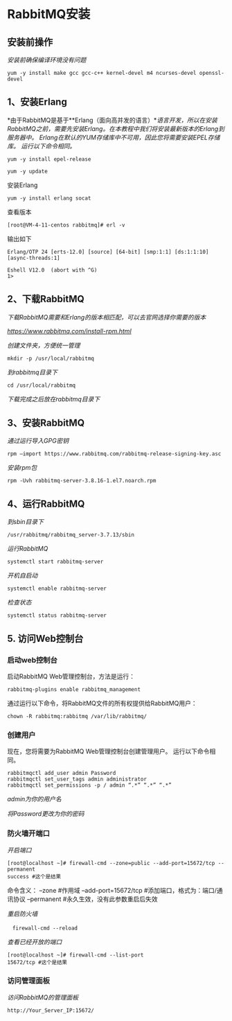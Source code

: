 # RabbitMQ安装

## 安装前操作

*安装前确保编译环境没有问题*

```
yum -y install make gcc gcc-c++ kernel-devel m4 ncurses-devel openssl-devel 
```

## 1、安装Erlang

*由于RabbitMQ是基于**Erlang（面向高并发的语言）**语言开发，所以在安装RabbitMQ之前，需要先安装Erlang。在本教程中我们将安装最新版本的Erlang到服务器中。 Erlang在默认的YUM存储库中不可用，因此您将需要安装EPEL存储库。 运行以下命令相同。*

```
yum -y install epel-release

yum -y update
```

安装Erlang

```
yum -y install erlang socat
```

查看版本

```
[root@VM-4-11-centos rabbitmq]# erl -v
```

输出如下

```
Erlang/OTP 24 [erts-12.0] [source] [64-bit] [smp:1:1] [ds:1:1:10] [async-threads:1]

Eshell V12.0  (abort with ^G)
1> 
```

## 2、下载RabbitMQ

*下载RabbitMQ需要和Erlang的版本相匹配，可以去官网选择你需要的版本*

*https://www.rabbitmq.com/install-rpm.html*

*创建文件夹，方便统一管理*

```
mkdir -p /usr/local/rabbitmq
```

*到rabbitmq目录下*

```
cd /usr/local/rabbitmq
```

*下载完成之后放在rabbitmq目录下*

## 3、安装RabbitMQ

*通过运行导入GPG密钥*

```
rpm –import https://www.rabbitmq.com/rabbitmq-release-signing-key.asc
```

*安装rpm包*

```
rpm -Uvh rabbitmq-server-3.8.16-1.el7.noarch.rpm
```

## 4、运行RabbitMQ

*到sbin目录下*

```
/usr/rabbitmq/rabbitmq_server-3.7.13/sbin
```

*运行RabbitMQ*

```
systemctl start rabbitmq-server
```

*开机自启动*

```
systemctl enable rabbitmq-server
```

*检查状态*

```
systemctl status rabbitmq-server
```

## 5. 访问Web控制台

###  启动web控制台

启动RabbitMQ Web管理控制台，方法是运行：

```
rabbitmq-plugins enable rabbitmq_management
```

通过运行以下命令，将RabbitMQ文件的所有权提供给RabbitMQ用户：

```
chown -R rabbitmq:rabbitmq /var/lib/rabbitmq/
```

### 创建用户

现在，您将需要为RabbitMQ Web管理控制台创建管理用户。 运行以下命令相同。

```
rabbitmqctl add_user admin Password
rabbitmqctl set_user_tags admin administrator
rabbitmqctl set_permissions -p / admin “.*” “.*” “.*”
```

*admin为你的用户名*

*将Password更改为你的密码*

### 防火墙开端口

*开启端口*

```
[root@localhost ~]# firewall-cmd --zone=public --add-port=15672/tcp --permanent
success #这个是结果
```

命令含义：
–zone #作用域
–add-port=15672/tcp #添加端口，格式为：端口/通讯协议
–permanent #永久生效，没有此参数重启后失效

*重启防火墙*

```
　firewall-cmd --reload
```

*查看已经开放的端口*

```
[root@localhost ~]# firewall-cmd --list-port
15672/tcp #这个是结果
```

### 访问管理面板

*访问RabbitMQ的管理面板*

```
http://Your_Server_IP:15672/
```

